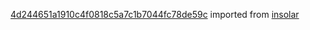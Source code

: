 [4d244651a1910c4f0818c5a7c1b7044fc78de59c](https://github.com/insolar/insolar/commit/4d244651a1910c4f0818c5a7c1b7044fc78de59c) imported from [insolar](https://github.com/insolar/insolar)
